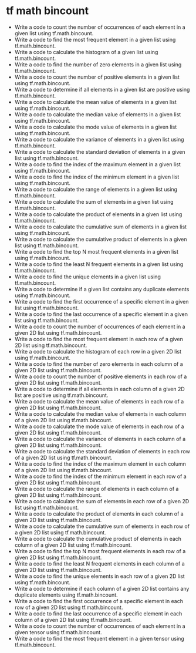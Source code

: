 # tf math bincount

- Write a code to count the number of occurrences of each element in a given list using tf.math.bincount.
- Write a code to find the most frequent element in a given list using tf.math.bincount.
- Write a code to calculate the histogram of a given list using tf.math.bincount.
- Write a code to find the number of zero elements in a given list using tf.math.bincount.
- Write a code to count the number of positive elements in a given list using tf.math.bincount.
- Write a code to determine if all elements in a given list are positive using tf.math.bincount.
- Write a code to calculate the mean value of elements in a given list using tf.math.bincount.
- Write a code to calculate the median value of elements in a given list using tf.math.bincount.
- Write a code to calculate the mode value of elements in a given list using tf.math.bincount.
- Write a code to calculate the variance of elements in a given list using tf.math.bincount.
- Write a code to calculate the standard deviation of elements in a given list using tf.math.bincount.
- Write a code to find the index of the maximum element in a given list using tf.math.bincount.
- Write a code to find the index of the minimum element in a given list using tf.math.bincount.
- Write a code to calculate the range of elements in a given list using tf.math.bincount.
- Write a code to calculate the sum of elements in a given list using tf.math.bincount.
- Write a code to calculate the product of elements in a given list using tf.math.bincount.
- Write a code to calculate the cumulative sum of elements in a given list using tf.math.bincount.
- Write a code to calculate the cumulative product of elements in a given list using tf.math.bincount.
- Write a code to find the top N most frequent elements in a given list using tf.math.bincount.
- Write a code to find the least N frequent elements in a given list using tf.math.bincount.
- Write a code to find the unique elements in a given list using tf.math.bincount.
- Write a code to determine if a given list contains any duplicate elements using tf.math.bincount.
- Write a code to find the first occurrence of a specific element in a given list using tf.math.bincount.
- Write a code to find the last occurrence of a specific element in a given list using tf.math.bincount.
- Write a code to count the number of occurrences of each element in a given 2D list using tf.math.bincount.
- Write a code to find the most frequent element in each row of a given 2D list using tf.math.bincount.
- Write a code to calculate the histogram of each row in a given 2D list using tf.math.bincount.
- Write a code to find the number of zero elements in each column of a given 2D list using tf.math.bincount.
- Write a code to count the number of positive elements in each row of a given 2D list using tf.math.bincount.
- Write a code to determine if all elements in each column of a given 2D list are positive using tf.math.bincount.
- Write a code to calculate the mean value of elements in each row of a given 2D list using tf.math.bincount.
- Write a code to calculate the median value of elements in each column of a given 2D list using tf.math.bincount.
- Write a code to calculate the mode value of elements in each row of a given 2D list using tf.math.bincount.
- Write a code to calculate the variance of elements in each column of a given 2D list using tf.math.bincount.
- Write a code to calculate the standard deviation of elements in each row of a given 2D list using tf.math.bincount.
- Write a code to find the index of the maximum element in each column of a given 2D list using tf.math.bincount.
- Write a code to find the index of the minimum element in each row of a given 2D list using tf.math.bincount.
- Write a code to calculate the range of elements in each column of a given 2D list using tf.math.bincount.
- Write a code to calculate the sum of elements in each row of a given 2D list using tf.math.bincount.
- Write a code to calculate the product of elements in each column of a given 2D list using tf.math.bincount.
- Write a code to calculate the cumulative sum of elements in each row of a given 2D list using tf.math.bincount.
- Write a code to calculate the cumulative product of elements in each column of a given 2D list using tf.math.bincount.
- Write a code to find the top N most frequent elements in each row of a given 2D list using tf.math.bincount.
- Write a code to find the least N frequent elements in each column of a given 2D list using tf.math.bincount.
- Write a code to find the unique elements in each row of a given 2D list using tf.math.bincount.
- Write a code to determine if each column of a given 2D list contains any duplicate elements using tf.math.bincount.
- Write a code to find the first occurrence of a specific element in each row of a given 2D list using tf.math.bincount.
- Write a code to find the last occurrence of a specific element in each column of a given 2D list using tf.math.bincount.
- Write a code to count the number of occurrences of each element in a given tensor using tf.math.bincount.
- Write a code to find the most frequent element in a given tensor using tf.math.bincount.